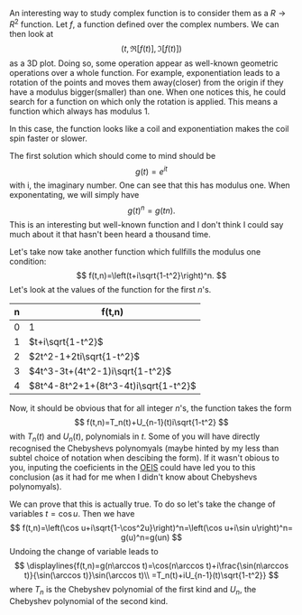 An interesting way to study complex function is to consider them as a $R\rightarrow R^2$ function. Let $f$, a function defined over the complex numbers. We can then look at
$$
(t, \Re{[f(t)]}, \Im{[f(t)]})
$$
as a 3D plot. Doing so, some operation appear as well-known geometric operations over a whole function. For example, exponentiation leads to a rotation of the points and moves them away(closer) from the origin if they have a modulus bigger(smaller) than one. When one notices this, he could search for a function on which only the rotation is applied. This means a function which always has modulus 1.

In this case, the function looks like a coil and exponentiation makes the coil spin faster or slower.

The first solution which should come to mind should be
$$
g(t)=e^{it}
$$
with i, the imaginary number. One can see that this has modulus one. When exponentating, we will simply have
$$
g(t)^n=g(tn).
$$
This is an interesting but well-known function and I don't think I could say much about it that hasn't been heard a thousand time.


Let's take now take another function which fullfills the modulus one condition: 
$$
f(t,n)=\left(t+i\sqrt{1-t^2}\right)^n.
$$
Let's look at the values of the function for the first $n$'s.

| n   | f(t,n)                               |
| --- | ------------------------------------ |
| 0   | $1$                                 |
| 1   | $t+i\sqrt{1-t^2}$                    |
| 2   | $2t^2-1+2ti\sqrt{1-t^2}$             |
| 3   | $4t^3-3t+(4t^2-1)i\sqrt{1-t^2}$      |
| 4   | $8t^4-8t^2+1+(8t^3-4t)i\sqrt{1-t^2}$ |

Now, it should be obvious that for all integer $n$'s, the function takes the form 
$$
f(t,n)=T_n(t)+U_{n-1}(t)i\sqrt{1-t^2}
$$
with $T_n(t)$ and $U_n(t)$, polynomials in $t$.
Some of you will have directly recognised the Chebyshevs polynomyals (maybe hinted by my less than subtel choice of notation when descibing the form). If it wasn't obious to you, inputing the coeficients in the [OEIS](https://oeis.org/A028297) could have led you to this conclusion (as it had for me when I didn't know about Chebyshevs polynomyals).

We can prove that this is actually true. To do so let's take the change of variables $t=\cos u$. Then we have
$$
f(t,n)=\left(\cos u+i\sqrt{1-\cos^2u}\right)^n=\left(\cos u+i\sin u\right)^n= g(u)^n=g(un)
$$
Undoing the change of variable leads to 
$$
\displaylines{f(t,n)=g(n\arccos t)=\cos(n\arccos t)+i\frac{\sin(n\arccos t)}{\sin(\arccos t)}\sin(\arccos t)\\ =T_n(t)+iU_{n-1}(t)\sqrt{1-t^2}}
$$
where $T_n$ is the Chebyshev polynomial of the first kind and $U_n$, the Chebyshev polynomial of the second kind.